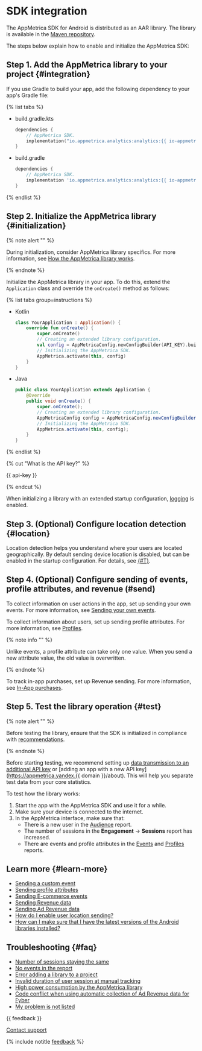 # SDK integration

The AppMetrica SDK for Android is distributed as an AAR library.  The library is available in the [Maven repository](https://mvnrepository.com/artifact/io.appmetrica.analytics/analytics).

The steps below explain how to enable and initialize the AppMetrica SDK:

## Step 1. Add the AppMetrica library to your project {#integration}

If you use Gradle to build your app, add the following dependency to your app's Gradle file:

{% list tabs %}

- build.gradle.kts

  ```kotlin translate=no
  dependencies {
      // AppMetrica SDK.
      implementation("io.appmetrica.analytics:analytics:{{ io-appmetrica-analytics-analytics }}")
  }
  ```

- build.gradle

  ```groovy translate=no
  dependencies {
      // AppMetrica SDK.
      implementation 'io.appmetrica.analytics:analytics:{{ io-appmetrica-analytics-analytics }}'
  }
  ```

{% endlist %}

## Step 2. Initialize the AppMetrica library {#initialization}

{% note alert "" %}

During initialization, consider AppMetrica library specifics. For more information, see [How the AppMetrica library works](android-features.md).

{% endnote %}

Initialize the AppMetrica library in your app. To do this, extend the `Application` class and override the `onCreate()` method as follows:

{% list tabs group=instructions %}

- Kotlin

  ```kotlin translate=no
  class YourApplication : Application() {
      override fun onCreate() {
          super.onCreate()
          // Creating an extended library configuration.
          val config = AppMetricaConfig.newConfigBuilder(API_KEY).build()
          // Initializing the AppMetrica SDK.
          AppMetrica.activate(this, config)
      }
  }
  ```

- Java

  ```java translate=no
  public class YourApplication extends Application {
      @Override
      public void onCreate() {
          super.onCreate();
          // Creating an extended library configuration.
          AppMetricaConfig config = AppMetricaConfig.newConfigBuilder(API_KEY).build();
          // Initializing the AppMetrica SDK.
          AppMetrica.activate(this, config);
      }
  }
  ```

{% endlist %}

{% cut "What is the API key?" %}

{{ api-key }}

{% endcut %}

When initializing a library with an extended startup configuration, [logging](android-logs.md) is enabled.

## Step 3. (Optional) Configure location detection {#location}

Location detection helps you understand where your users are located geographically. By default sending device location is disabled, but can be enabled in the startup configuration. For details, see [{#T}](android-operations.md#track-location).

## Step 4. (Optional) Configure sending of events, profile attributes, and revenue (#send)

To collect information on user actions in the app, set up sending your own events. For more information, see [Sending your own events](../../../data-collection/about-events.md).

To collect information about users, set up sending profile attributes. For more information, see [Profiles](../../../data-collection/about-profiles.md).

{% note info "" %}

Unlike events, a profile attribute can take only one value. When you send a new attribute value, the old value is overwritten.

{% endnote %}

To track in-app purchases, set up Revenue sending. For more information, see [In-App purchases](../../../data-collection/about-revenue.md).

## Step 5. Test the library operation {#test}

{% note alert "" %}

Before testing the library, ensure that the SDK is initialized in compliance with [recommendations](android-features.md#recommendations).

{% endnote %}

Before starting testing, we recommend setting up [data transmission to an additional API key](android-operations#reporter-different-apikey) or [adding an app with a new API key](https://appmetrica.yandex.{{ domain }}/about). This will help you separate test data from your core statistics.

To test how the library works:

1. Start the app with the AppMetrica SDK and use it for a while.
2. Make sure your device is connected to the internet.
3. In the AppMetrica interface, make sure that:
   - There is a new user in the [Audience](../../../mobile-reports/audience-report.md) report.
   - The number of sessions in the **Engagement** → **Sessions** report has increased.
   - There are events and profile attributes in the [Events](../../../mobile-reports/events-report.md) and [Profiles](../../../mobile-reports/profile-report.md) reports.

## Learn more {#learn-more}

- [Sending a custom event](android-operations.md#report-event)
- [Sending profile attributes](android-operations.md#send-attribute-profile)
- [Sending E-commerce events](android-operations.md#send-ecommerce)
- [Sending Revenue data](android-operations.md#send-revenue)
- [Sending Ad Revenue data](android-operations.md#send-adrevenue)
- [How do I enable user location sending?](../../../troubleshooting/troubleshooting.md#region)
- [How can I make sure that I have the latest versions of the Android libraries installed?](../../../troubleshooting/troubleshooting.md#newest-android-version)

## Troubleshooting {#faq}

- [Number of sessions staying the same](android-errors.md#session)
- [No events in the report](android-errors.md#events)
- [Error adding a library to a project](android-errors.md#add-in-project)
- [Invalid duration of user session at manual tracking](android-errors.md#listen-root)
- [High power consumption by the AppMetrica library](android-errors.md#power)
- [Code conflict when using automatic collection of Ad Revenue data for Fyber](android-errors.md#fyber-unsupport-adrevenue)
- [My problem is not listed](android-errors.md#not-found)

{{ feedback }}

<a href="../../../troubleshooting/feedback-new.html">
  <span class="button">Contact support</span>
</a>

{% include notitle [feedback](../../../_includes/feedback-button.md) %}
